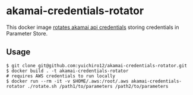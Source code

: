 # akamai-credentials-rotator
This docker image [rotates akamai api credentials](https://techdocs.akamai.com/iam-api/reference/rotate-credentials) storing credentials in Parameter Store.

## Usage

```shell
$ git clone git@github.com:yuichiro12/akamai-credentials-rotator.git
$ docker build . -t akamai-credentials-rotator
# requires AWS credentials to run locally
$ docker run --rm -it -v $HOME/.aws:/root/.aws akamai-credentials-rotator ./rotate.sh /path1/to/parameters /path2/to/parameters
```
